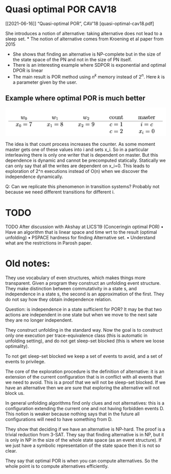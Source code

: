 # Quasi optimal POR CAV18
[[2021-06-16]]
“Quasi-optimal POR”, CAV’18
[quasi-optimal-cav18.pdf]


She introduces a notion of alternative: taking alternative does not lead to  a sleep set. 
	* The notion of alternative comes from Kroening et al paper from 2015
  * She shows that finding an alternative is NP-complete but in the size of the
    state space of the PN and not in the size of PN itself.
  * There is an interesting example where SDPOR is exponential and optimal DPOR
    is linear
  * The main result is POR method using $n^k$ memory instead of $2^n$. Here $k$
    is a parameter given by the user.

## Example where optimal POR is much better

![picture 2](images/9e8434627fee3ff210d86487963d6c67063efa3f0b3d7a7f4ad8e43cdfbf8dba.png)  

The idea is that count process increases the counter. As some moment master gets
one of these values into i and sets x_i. So in a particular interleaving there
is only one writer that is dependent on master. 
But this dependence is dynamic and cannot be precomputed statically. 
Statically we can only say that all the writes are dependent on x_i=0.
This leads to exploration of 2^n executions instead of O(n) when we discover the
independence dynamically. 

Q: Can we replicate this phenomenon in transition systems? Probably not because
we need different transitions for different i. 

# TODO
TODO After discussion with Akshay at LICS’19 (Conceringin optimal POR)
	•	Have an algorithm that is linear space and time wrt to the result (optimal unfolding)
	•	PSPACE hardness for finding Alternative set.
	•	Understand what are the restrictions in Parosh paper.


# Old notes:

They use vocabulary of even structures, which makes things more transparent.
Given a program they construct an unfolding event structure.
They make distinction between commutativity in a state s, and independence in a state s, the second is an approximation of the first. 
They do not say how they obtain independence relation. 

Question: is independence in a state sufficient for POR? It may be that two actions are independent in one state but when we move to the next sate they are no longer independent. 

They construct unfolding in the standard way. 
Now the goal is to construct only one execution per trace-equivalence class (this is automatic in unfolding setting), and do not get sleep-set blocked (this is where we loose optimality).

To not get sleep-set blocked we keep a set of events to avoid, and a set of events to privilege. 

The core of the exploration procedure is the definition of alternative: it is an extension of the current configuration that is in conflict with  all events that we need to avoid. This is a proof that we will not be sleep-set blocked. If we have an alternative then we are sure that exploring the alternative will not block us.

In general unfolding algorithms find only clues and not alternatives: this is a configuration extending the current one and not having forbidden events D. This notion is weaker because nothing says that in the future all configurations will need to have something from D.

They show that deciding if we have an alternative is NP-hard. The proof is a trivial reduction from 3-SAT. They say that finding alternative is in NP, but it is only in NP in the size of the whole state space (as an event structure). If we just have a symbolic representation of the state space then it is not so clear. 

They say that optimal POR is when you can compute alternatives. So the whole
point is to compute alternatives efficiently. 
